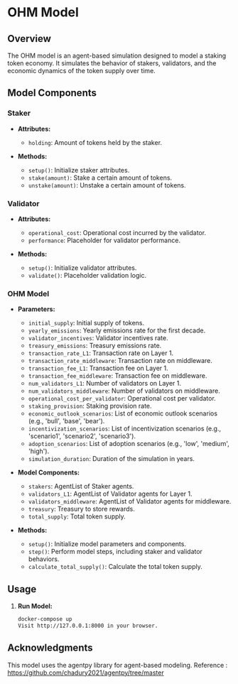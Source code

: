 # OHM Model

## Overview

The OHM model is an agent-based simulation designed to model a staking token economy. It simulates the behavior of stakers, validators, and the economic dynamics of the token supply over time.

## Model Components

### Staker

- **Attributes:**
  - `holding`: Amount of tokens held by the staker.

- **Methods:**
  - `setup()`: Initialize staker attributes.
  - `stake(amount)`: Stake a certain amount of tokens.
  - `unstake(amount)`: Unstake a certain amount of tokens.

### Validator

- **Attributes:**
  - `operational_cost`: Operational cost incurred by the validator.
  - `performance`: Placeholder for validator performance.

- **Methods:**
  - `setup()`: Initialize validator attributes.
  - `validate()`: Placeholder validation logic.

### OHM Model

- **Parameters:**
  - `initial_supply`: Initial supply of tokens.
  - `yearly_emissions`: Yearly emissions rate for the first decade.
  - `validator_incentives`: Validator incentives rate.
  - `treasury_emissions`: Treasury emissions rate.
  - `transaction_rate_L1`: Transaction rate on Layer 1.
  - `transaction_rate_middleware`: Transaction rate on middleware.
  - `transaction_fee_L1`: Transaction fee on Layer 1.
  - `transaction_fee_middleware`: Transaction fee on middleware.
  - `num_validators_L1`: Number of validators on Layer 1.
  - `num_validators_middleware`: Number of validators on middleware.
  - `operational_cost_per_validator`: Operational cost per validator.
  - `staking_provision`: Staking provision rate.
  - `economic_outlook_scenarios`: List of economic outlook scenarios (e.g., 'bull', 'base', 'bear').
  - `incentivization_scenarios`: List of incentivization scenarios (e.g., 'scenario1', 'scenario2', 'scenario3').
  - `adoption_scenarios`: List of adoption scenarios (e.g., 'low', 'medium', 'high').
  - `simulation_duration`: Duration of the simulation in years.

- **Model Components:**
  - `stakers`: AgentList of Staker agents.
  - `validators_L1`: AgentList of Validator agents for Layer 1.
  - `validators_middleware`: AgentList of Validator agents for middleware.
  - `treasury`: Treasury to store rewards.
  - `total_supply`: Total token supply.

- **Methods:**
  - `setup()`: Initialize model parameters and components.
  - `step()`: Perform model steps, including staker and validator behaviors.
  - `calculate_total_supply()`: Calculate the total token supply.

## Usage

1. **Run Model:**
   ```bash
   docker-compose up
   Visit http://127.0.0.1:8000 in your browser.

## Acknowledgments
This model uses the agentpy library for agent-based modeling.
Reference : https://github.com/chadury2021/agentpy/tree/master
